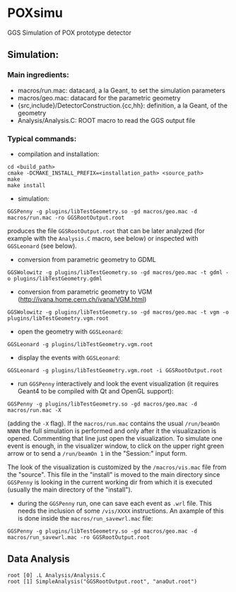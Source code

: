 # POXsimu

GGS Simulation of POX prototype detector

## Simulation:

### Main ingredients:

- macros/run.mac: datacard, a la Geant, to set the simulation parameters 
- macros/geo.mac: datacard for the parametric geometry
- {src,include}/DetectorConstruction.{cc,hh}: definition, a la Geant, of the geometry 
- Analysis/Analysis.C: ROOT macro to read the GGS output file

### Typical commands:

- compilation and installation:

```
cd <build_path>
cmake -DCMAKE_INSTALL_PREFIX=<installation_path> <source_path>
make
make install
```

- simulation:

```
GGSPenny -g plugins/libTestGeometry.so -gd macros/geo.mac -d macros/run.mac -ro GGSRootOutput.root
```

produces the file `GGSRootOutput.root` that can be later analyzed (for example with the `Analysis.C` macro, see below) or inspected with `GGSLeonard` (see below).

- conversion from parametric geometry to GDML

```
GGSWolowitz -g plugins/libTestGeometry.so -gd macros/geo.mac -t gdml -o plugins/libTestGeometry.gdml
```

- conversion from parametric geometry to VGM (http://ivana.home.cern.ch/ivana/VGM.html)

```
GGSWolowitz -g plugins/libTestGeometry.so -gd macros/geo.mac -t vgm -o plugins/libTestGeometry.vgm.root
```

- open the geometry with `GGSLeonard`:

```
GGSLeonard -g plugins/libTestGeometry.vgm.root
```

- display the events with `GGSLeonard`:

```
GGSLeonard -g plugins/libTestGeometry.vgm.root -i GGSRootOutput.root
```

- run `GGSPenny` interactively and look the event visualization (it requires Geant4 to be compiled with Qt and OpenGL support):

```
GGSPenny -g plugins/libTestGeometry.so -gd macros/geo.mac -d macros/run.mac -X
```
(adding the `-X` flag). If the `macros/run.mac` contains the usual  `/run/beamOn NNNN` the full simulation is performed and only after it the visualizazion is opened. Commenting that line just open the visualization. To simulate one event is enough, in the visualizer window, to click on the upper right green arrow or to send a `/run/beamOn 1` in the "Session:" input form.

The look of the visualization is customized by the `/macros/vis.mac` file from the "source". This file in the "install" is moved to the main directory since `GGSPenny` is looking in the current working dir from which it is executed (usually the main directory of the "install").

- during the `GGSPenny` run, one can save each event as `.wrl` file. This needs the inclusion of some `/vis/XXXX` instructions. An axample of this is done inside the `macros/run_savewrl.mac` file:

```
GGSPenny -g plugins/libTestGeometry.so -gd macros/geo.mac -d macros/run_savewrl.mac -ro GGSRootOutput.root
```

## Data Analysis

```
root [0] .L Analysis/Analysis.C 
root [1] SimpleAnalysis("GGSRootOutput.root", "anaOut.root")
```

